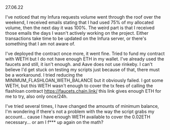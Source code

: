 27.06.22

I've noticed that my Infura requests volume went through the roof over the weekend, I received emails stating that I had used 75% of my allocated volume, then the next day it was 100%. The weird part is that I received those emails the days I wasn't actively working on the project.
Either transactions take time to be updated on the Infura server, or there's something that I am not aware of.

I've deployed the contract once more, it went fine. Tried to fund my contract with WETH but I do not have enough ETH in my wallet. I've already used the faucets and still, it isn't enough. and Aave does not use rinkeby. I can't believe I'd get stuck on testing my scripts just because of that, there must be a workaround.
I tried reducing the MINIMUM_FLASHLOAN_WETH_BALANCE but it obviously failed. I got some WETH, but this WETH wasn't enough to cover the tx fees of calling the flashloan contract
https://faucets.chain.link/ this link gives enough ETH for me to try, also only once/24h.

I've tried several times, I have changed the amounts of minimum balance, I'm wondering if there's not a problem with the way the script grabs my account... cause I have enough WETH available to cover the 0.02ETH necessary... or am I f\*\*\* up again on the math?
